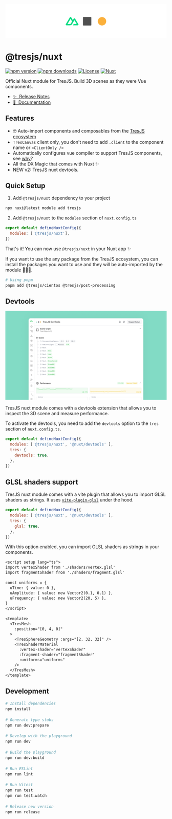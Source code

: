 ![Repo banner](public/nuxt-tres-banner.png)

# @tresjs/nuxt

[![npm version][npm-version-src]][npm-version-href]
[![npm downloads][npm-downloads-src]][npm-downloads-href]
[![License][license-src]][license-href]
[![Nuxt][nuxt-src]][nuxt-href]

Official Nuxt module for TresJS. Build 3D scenes as they were Vue components.

- [✨ &nbsp;Release Notes](/CHANGELOG.md)
  <!-- - [🏀 Online playground](https://stackblitz.com/github/@tresjs/nuxt?file=playground%2Fapp.vue) -->
- [📖 &nbsp;Documentation](https://tresjs.org/guide/nuxt.html)

## Features

- 🤓 Auto-import components and composables from the [TresJS ecosystem](https://github.com/orgs/Tresjs/repositories)
- `TresCanvas` client only, you don't need to add `.client` to the component name or `<ClientOnly />`
- Automatically configures vue compiler to support TresJS components, see [why](https://tresjs.org/guide/troubleshooting.html#failed-resolve-component-trescomponent-%F0%9F%A4%94)?
- All the DX Magic that comes with Nuxt ✨
-  NEW v2: TresJS nuxt devtools.

## Quick Setup

1. Add `@tresjs/nuxt` dependency to your project

```bash
npx nuxi@latest module add tresjs
```

2. Add `@tresjs/nuxt` to the `modules` section of `nuxt.config.ts`

```js
export default defineNuxtConfig({
  modules: ['@tresjs/nuxt'],
})
```

That's it! You can now use `@tresjs/nuxt` in your Nuxt app ✨

If you want to use the any package from the TresJS ecosystem, you can install the packages you want to use and they will be auto-imported by the module 🧙🏼‍♂️.

```bash
# Using pnpm
pnpm add @tresjs/cientos @tresjs/post-processing
```

## Devtools

![Devtools](/public/tresjs-nuxt-devtools.png)

TresJS nuxt module comes with a devtools extension that allows you to inspect the 3D scene and measure performance.

To activate the devtools, you need to add the `devtools` option to the `tres` section of `nuxt.config.ts`.


```js
export default defineNuxtConfig({
  modules: ['@tresjs/nuxt', '@nuxt/devtools' ],
  tres: {
    devtools: true,
  },
})
```

## GLSL shaders support

TresJS nuxt module comes with a vite plugin that allows you to import GLSL shaders as strings. It uses [`vite-plugin-glsl`](https://github.com/UstymUkhman/vite-plugin-glsl) under the hood.

```js
export default defineNuxtConfig({
  modules: ['@tresjs/nuxt', '@nuxt/devtools' ],
  tres: {
    glsl: true,
  },
})
```

With this option enabled, you can import GLSL shaders as strings in your components.

```vue
<script setup lang="ts">
import vertexShader from './shaders/vertex.glsl'
import fragmentShader from './shaders/fragment.glsl'

const uniforms = {
  uTime: { value: 0 },
  uAmplitude: { value: new Vector2(0.1, 0.1) },
  uFrequency: { value: new Vector2(20, 5) },
}
</script>

<template>
  <TresMesh
    :position="[0, 4, 0]"
  >
    <TresSphereGeometry :args="[2, 32, 32]" />
    <TresShaderMaterial
      :vertex-shader="vertexShader"
      :fragment-shader="fragmentShader"
      :uniforms="uniforms"
    />
  </TresMesh>
</template>
```



## Development

```bash
# Install dependencies
npm install

# Generate type stubs
npm run dev:prepare

# Develop with the playground
npm run dev

# Build the playground
npm run dev:build

# Run ESLint
npm run lint

# Run Vitest
npm run test
npm run test:watch

# Release new version
npm run release
```

<!-- Badges -->

[npm-version-src]: https://img.shields.io/npm/v/@tresjs/nuxt/latest.svg?style=flat&colorA=18181B&colorB=28CF8D
[npm-version-href]: https://npmjs.com/package/@tresjs/nuxt
[npm-downloads-src]: https://img.shields.io/npm/dm/@tresjs/nuxt.svg?style=flat&colorA=18181B&colorB=28CF8D
[npm-downloads-href]: https://npmjs.com/package/@tresjs/nuxt
[license-src]: https://img.shields.io/npm/l/@tresjs/nuxt.svg?style=flat&colorA=18181B&colorB=28CF8D
[license-href]: https://npmjs.com/package/@tresjs/nuxt
[nuxt-src]: https://img.shields.io/badge/Nuxt-18181B?logo=nuxt.js
[nuxt-href]: https://nuxt.com
